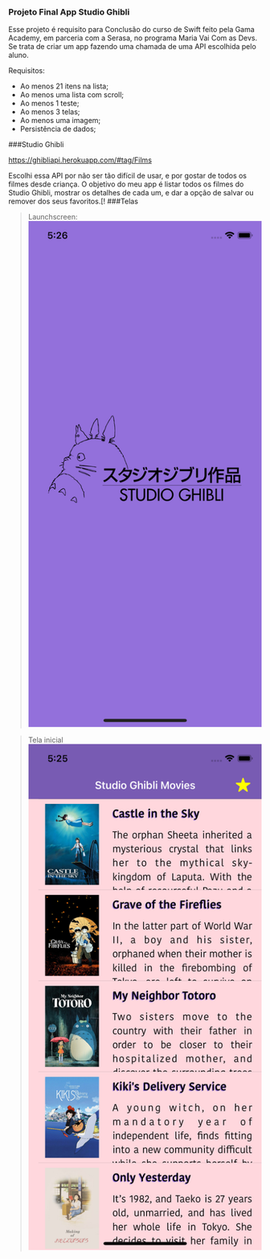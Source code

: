 ### Projeto Final App Studio Ghibli

Esse projeto é requisito para Conclusão do curso de Swift feito pela Gama Academy, em parceria com a Serasa, no programa Maria Vai Com as Devs.
Se trata de criar um app fazendo uma chamada de uma API escolhida pelo aluno. 

Requisitos:

- Ao menos 21 itens na lista;
- Ao menos uma lista com scroll;
- Ao menos 1 teste;
- Ao menos 3 telas;
- Ao menos uma imagem;
- Persistência de dados;

###Studio Ghibli

https://ghibliapi.herokuapp.com/#tag/Films

Escolhi essa API por não ser tão difícil de usar, e por gostar de todos os filmes desde criança.
O objetivo do meu app é listar todos os filmes do Studio Ghibli, mostrar os detalhes de cada um, e dar a opção de salvar ou remover dos seus favoritos.[!
###Telas

>Launchscreen:
![](https://github.com/carolfeldhaus/ProjetoFinalAPI/blob/main/Simulator%201.png)

>Tela inicial
![](https://github.com/carolfeldhaus/ProjetoFinalAPI/blob/main/Simulator%202.png)
